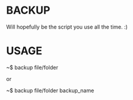 BACKUP
=======

Will hopefully be the script you use all the time. :)

USAGE
=====
 ~$ backup file/folder
 
 or
 
 ~$ backup file/folder backup_name
